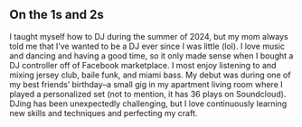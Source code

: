 ## On the 1s and 2s
I taught myself how to DJ during the summer of 2024, but my mom always told me that I’ve wanted to be a DJ ever since I was little (lol). I love music and dancing and having a good time, so it only made sense when I bought a DJ controller off of Facebook marketplace. I most enjoy listening to and mixing jersey club, baile funk, and miami bass. My debut was during one of my best friends’ birthday–a small gig in my apartment living room where I played a personalized set (not to mention, it has 36 plays on Soundcloud). DJing has been unexpectedly challenging, but I love continuously learning new skills and techniques and perfecting my craft. 
